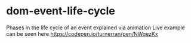 # dom-event-life-cycle
 Phases in the life cycle of an event explained via animation
Live example can be seen here https://codepen.io/turnerran/pen/NWqezKx
